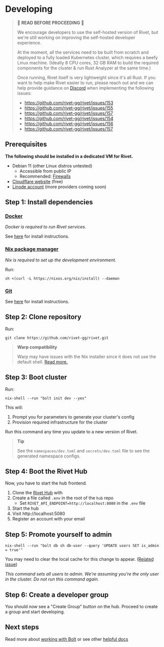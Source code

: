 # Developing

> 🚨 **READ BEFORE PROCEEDING** 🚨
>
> We encourage developers to use the self-hosted version of Rivet, but we're
> still working on improving the self-hosted developer experience.
>
> At the moment, all the services need to be built from scratch and deployed
> to a fully loaded Kubernetes cluster, which requires a beefy Linux machine.
> (Ideally 8 CPU cores, 32 GB RAM to build the required components for the
> cluster & run Rust Analyzer at the same time.)
>
> Once running, Rivet itself is very lightweight since it's all Rust. If you
> want to help make Rivet easier to run, please reach out and we can help
> provide guidance on [Discord](https://discord.gg/BG2vqsJczH) when
> implementing the following issues:
>
> -   https://github.com/rivet-gg/rivet/issues/153
> -   https://github.com/rivet-gg/rivet/issues/155
> -   https://github.com/rivet-gg/rivet/issues/157
> -   https://github.com/rivet-gg/rivet/issues/154
> -   https://github.com/rivet-gg/rivet/issues/156
> -   https://github.com/rivet-gg/rivet/issues/157

## Prerequisites

**The following should be installed in a dedicated VM for Rivet.**

-   Debian 11 (other Linux distros untested)
    -   Accessible from public IP
    -   Recommended: [Firewalls](/docs/getting_started/DEVELOPMENT_FIREWALLS.md)
-   [Cloudflare website](https://developers.cloudflare.com/fundamentals/get-started/setup/add-site/) (free)
-   [Linode account](https://login.linode.com/signup) (more providers coming soon)

## Step 1: Install dependencies

### [Docker](https://docs.docker.com/engine/install/)

_Docker is required to run Rivet services._

See [here](https://docs.docker.com/engine/install/) for install instructions.

### [Nix package manager](https://nixos.org/download.html)

_Nix is required to set up the development environment._

Run:

```
sh <(curl -L https://nixos.org/nix/install) --daemon
```

### [Git](https://git-scm.com/)

See [here](https://git-scm.com/book/en/v2/Getting-Started-Installing-Git) for install instructions.

## Step 2: Clone repository

Run:

```
git clone https://github.com/rivet-gg/rivet.git
```

> **Warp compatibility**
>
> Warp may have issues with the Nix installer since it does not use the default shell. [Read more.](https://docs.warp.dev/features/ssh)

## Step 3: Boot cluster

Run:

```
nix-shell --run "bolt init dev --yes"
```

This will:

1. Prompt you for parameters to generate your cluster's config
2. Provision required infrastructure for the cluster

Run this command any time you update to a new version of Rivet.

> **Tip**
>
> See the `namespaces/dev.toml` and `secrets/dev.toml` file to see the generated namespace configs.

## Step 4: Boot the Rivet Hub

Now, you have to start the hub frontend.

1. Clone the [Rivet Hub](https://github.com/rivet-gg/hub) with
2. Create a file called `.env` in the root of the `hub` repo
    - Set `RIVET_API_ENDPOINT=http://localhost:8080` in the `.env` file
3. Start the hub
4. Visit http://localhost:5080
5. Register an account with your email

## Step 5: Promote yourself to admin

```
nix-shell --run "bolt db sh db-user --query 'UPDATE users SET is_admin = true'"
```

You may need to clear the local cache for this change to appear. ([Related issue](https://github.com/rivet-gg/rivet/issues/152))

_This command sets all users to admin. We're assuming you're the only user in the cluster. Do not run this command again._

## Step 6: Create a developer group

You should now see a "Create Group" button on the hub. Proceed to create a group and start developing.

## Next steps

Read more about [working with Bolt](/docs/libraries/bolt/README.md) or see other [helpful docs](/README.md#-documentation-overview)
